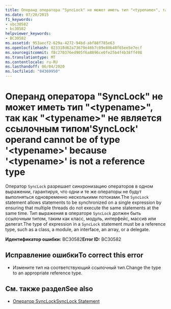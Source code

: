 ```yaml
---
title: Операнд оператора "SyncLock" не может иметь тип "<typename>", так как "<typename>" не является ссылочным типом
ms.date: 07/20/2015
f1_keywords:
- vbc30582
- bc30582
helpviewer_keywords:
- BC30582
ms.assetid: 953aecf2-629a-4272-94bd-abf88f785e63
ms.openlocfilehash: 023318d62a73679e46b7c09e80b48f65ee5e7ecf
ms.sourcegitcommit: f8c270376ed905f6a8896ce0fe25b4f4b38ff498
ms.translationtype: MT
ms.contentlocale: ru-RU
ms.lasthandoff: 06/04/2020
ms.locfileid: "84369950"
---
```

# <a name="synclock-operand-cannot-be-of-type-typename-because-typename-is-not-a-reference-type"></a><span data-ttu-id="63e49-102">Операнд оператора "SyncLock" не может иметь тип "\<typename>", так как "\<typename>" не является ссылочным типом</span><span class="sxs-lookup"><span data-stu-id="63e49-102">'SyncLock' operand cannot be of type '\<typename>' because '\<typename>' is not a reference type</span></span>
<span data-ttu-id="63e49-103">Оператор `SyncLock` разрешает синхронизацию операторов в одном выражении, гарантируя, что одни и те же операторы не будут выполняться одновременно несколькими потоками.</span><span class="sxs-lookup"><span data-stu-id="63e49-103">The `SyncLock` statement allows statements to be synchronized on a single expression by ensuring that multiple threads do not execute the same statements at the same time.</span></span> <span data-ttu-id="63e49-104">Тип выражения в операторе `SyncLock` должен быть ссылочным типом, таким как класс, модуль, интерфейс, массив или делегат.</span><span class="sxs-lookup"><span data-stu-id="63e49-104">The type of expression in a `SyncLock` statement must be a reference type, such as a class, a module, an interface, an array, or a delegate.</span></span>  
  
 <span data-ttu-id="63e49-105">**Идентификатор ошибки:** BC30582</span><span class="sxs-lookup"><span data-stu-id="63e49-105">**Error ID:** BC30582</span></span>  
  
## <a name="to-correct-this-error"></a><span data-ttu-id="63e49-106">Исправление ошибки</span><span class="sxs-lookup"><span data-stu-id="63e49-106">To correct this error</span></span>  
  
- <span data-ttu-id="63e49-107">Измените тип на соответствующий ссылочный тип.</span><span class="sxs-lookup"><span data-stu-id="63e49-107">Change the type to an appropriate reference type.</span></span>  
  
## <a name="see-also"></a><span data-ttu-id="63e49-108">См. также раздел</span><span class="sxs-lookup"><span data-stu-id="63e49-108">See also</span></span>

- [<span data-ttu-id="63e49-109">Оператор SyncLock</span><span class="sxs-lookup"><span data-stu-id="63e49-109">SyncLock Statement</span></span>](../language-reference/statements/synclock-statement.md)
